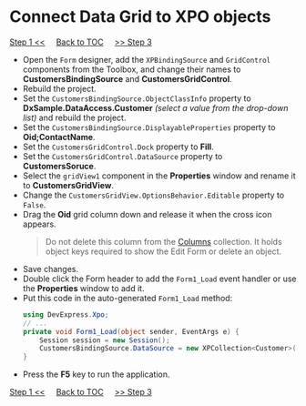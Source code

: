 # Connect Data Grid to XPO objects
[Step 1 <<](/Tutorials/WinForms/Classic/create-persistent-classes-and-connect-xpo-to-database.md) 
&nbsp;&nbsp;&nbsp;
[Back to TOC](/Tutorials/WinForms/Classic/)
&nbsp;&nbsp;&nbsp;
[>> Step 3](/Tutorials/WinForms/Classic/implement-crud-functionality-with-xpo-objects.md)   

* Open the `Form` designer, add the `XPBindingSource` and `GridControl` components from the Toolbox, and change their names to **CustomersBindingSource** and **CustomersGridControl**.
* Rebuild the project.
* Set the `CustomersBindingSource.ObjectClassInfo` property to **DxSample.DataAccess.Customer** *(select a value from the drop-down list)* and rebuild the project.
* Set the `CustomersBindingSource.DisplayableProperties` property to **Oid;ContactName**.
* Set the `CustomersGridControl.Dock` property to **Fill**.
* Set the `CustomersGridControl.DataSource` property to **CustomersSoruce**.
* Select the `gridView1` component in the **Properties** window and rename it to **CustomersGridView**.
* Change the `CustomersGridView.OptionsBehavior.Editable` property to `False`.
* Drag the **Oid** grid column down and release it when the cross icon appears.
    > Do not delete this column from the [Columns](https://docs.devexpress.com/WindowsForms/DevExpress.XtraGrid.Views.Base.ColumnView.Columns) collection. It holds object keys required to show the Edit Form or delete an object.
* Save changes. 
* Double click the Form header to add the `Form1_Load` event handler or use the **Properties** window to add it.
* Put this code in the auto-generated `Form1_Load` method:
    ```csharp
    using DevExpress.Xpo;
    // ...
    private void Form1_Load(object sender, EventArgs e) {
        Session session = new Session();
        CustomersBindingSource.DataSource = new XPCollection<Customer>(session);
    }
    ```
* Press the **F5** key to run the application.

[Step 1 <<](/Tutorials/WinForms/Classic/create-persistent-classes-and-connect-xpo-to-database.md) 
&nbsp;&nbsp;&nbsp;
[Back to TOC](/Tutorials/WinForms/Classic/)
&nbsp;&nbsp;&nbsp;
[>> Step 3](/Tutorials/WinForms/Classic/implement-crud-functionality-with-xpo-objects.md)   
